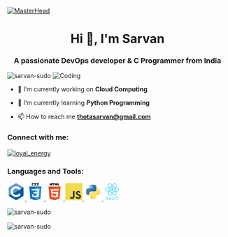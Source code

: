 [![MasterHead](https://wallpapercave.com/wp/wp2234591.jpg)](https://github.com/sarvan-sude)

<h1 align="center">Hi 👋, I'm Sarvan</h1>
<h3 align="center">A passionate DevOps developer & C Programmer from India</h3>

<img align="right" alt="Coding" width="400" src="https://robodk.com/blog/wp-content/uploads/2018/05/Programming-Language-PNG-Download-Image.png">


<p align="left"> <img src="https://komarev.com/ghpvc/?username=sarvan-sudo&label=Profile%20views&color=0e75b6&style=flat" alt="sarvan-sudo" /> </p>

- 🔭 I’m currently working on **Cloud Computing**

- 🌱 I’m currently learning **Python Programming**

- 📫 How to reach me **thotasarvan@gmail.com**

<h3 align="left">Connect with me:</h3>
<p align="left">
<a href="https://instagram.com/loyal_energy" target="blank"><img align="center" src="https://raw.githubusercontent.com/rahuldkjain/github-profile-readme-generator/master/src/images/icons/Social/instagram.svg" alt="loyal_energy" height="30" width="40" /></a>
</p>

<h3 align="left">Languages and Tools:</h3>
<p align="left"> <a href="https://www.cprogramming.com/" target="_blank" rel="noreferrer"> <img src="https://raw.githubusercontent.com/devicons/devicon/master/icons/c/c-original.svg" alt="c" width="40" height="40"/> </a> <a href="https://www.w3schools.com/css/" target="_blank" rel="noreferrer"> <img src="https://raw.githubusercontent.com/devicons/devicon/master/icons/css3/css3-original-wordmark.svg" alt="css3" width="40" height="40"/> </a> <a href="https://www.w3.org/html/" target="_blank" rel="noreferrer"> <img src="https://raw.githubusercontent.com/devicons/devicon/master/icons/html5/html5-original-wordmark.svg" alt="html5" width="40" height="40"/> </a> <a href="https://developer.mozilla.org/en-US/docs/Web/JavaScript" target="_blank" rel="noreferrer"> <img src="https://raw.githubusercontent.com/devicons/devicon/master/icons/javascript/javascript-original.svg" alt="javascript" width="40" height="40"/> </a> <a href="https://www.python.org" target="_blank" rel="noreferrer"> <img src="https://raw.githubusercontent.com/devicons/devicon/master/icons/python/python-original.svg" alt="python" width="40" height="40"/> </a> <a href="https://reactjs.org/" target="_blank" rel="noreferrer"> <img src="https://raw.githubusercontent.com/devicons/devicon/master/icons/react/react-original-wordmark.svg" alt="react" width="40" height="40"/> </a> </p>

<p><img align="center" src="https://github-readme-stats.vercel.app/api/top-langs?username=sarvan-sudo&show_icons=true&locale=en&layout=compact" alt="sarvan-sudo" /></p>

<p><img align="center" src="https://github-readme-streak-stats.herokuapp.com/?user=sarvan-sudo&" alt="sarvan-sudo" /></p>
